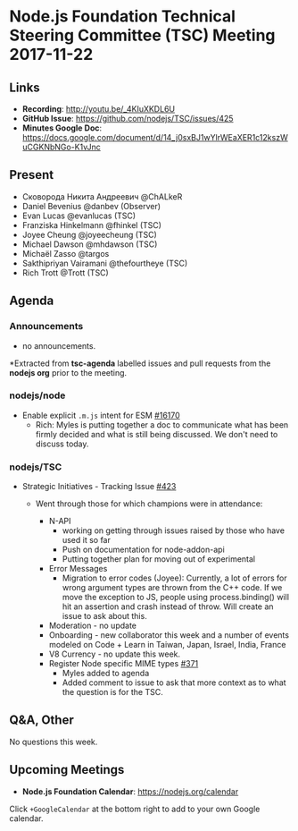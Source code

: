 # Node.js Foundation Technical Steering Committee (TSC) Meeting 2017-11-22

## Links

* **Recording**:  http://youtu.be/_4KIuXKDL6U
* **GitHub Issue**: https://github.com/nodejs/TSC/issues/425
* **Minutes Google Doc**: https://docs.google.com/document/d/14_j0sxBJ1wYlrWEaXER1c12kszWuCGKNbNGo-K1vJnc

## Present

* Сковорода Никита Андреевич @ChALkeR
* Daniel Bevenius @danbev (Observer)
* Evan Lucas @evanlucas (TSC)
* Franziska Hinkelmann @fhinkel (TSC)
* Joyee Cheung @joyeecheung (TSC)
* Michael Dawson @mhdawson (TSC)
* Michaël Zasso @targos
* Sakthipriyan Vairamani @thefourtheye (TSC)
* Rich Trott @Trott (TSC)

## Agenda

### Announcements

* no announcements.

*Extracted from **tsc-agenda** labelled issues and pull requests from the **nodejs org** prior to the meeting.

### nodejs/node

* Enable explicit `.m.js` intent for ESM [#16170](https://github.com/nodejs/node/pull/16170)
  * Rich: Myles is putting together a doc to communicate what has been firmly decided and what
    is still being discussed. We don't need to discuss today.

### nodejs/TSC

* Strategic Initiatives - Tracking Issue [#423](https://github.com/nodejs/TSC/issues/423)

  * Went through those for which champions were in attendance:

    * N-API
      * working on getting through issues raised by those who have used it so far
      * Push on documentation for node-addon-api
      * Putting together plan for moving out of experimental
    * Error Messages
      * Migration to error codes (Joyee): Currently, a lot of errors for wrong argument types are
         thrown from the C++ code. If we move the exception to JS, people using process.binding()
         will hit an assertion and crash instead of throw. Will create an issue to ask about this.
    * Moderation - no update
    * Onboarding - new collaborator this week and a number of events modeled on Code + Learn in
      Taiwan, Japan, Israel, India, France
    * V8 Currency - no update this week.
    * Register Node specific MIME types [#371](https://github.com/nodejs/TSC/issues/371)
      * Myles added to agenda
      * Added comment to issue to ask that more context as to what the question is for the TSC.

## Q&A, Other

No questions this week.

## Upcoming Meetings

* **Node.js Foundation Calendar**: https://nodejs.org/calendar

Click `+GoogleCalendar` at the bottom right to add to your own Google calendar.
